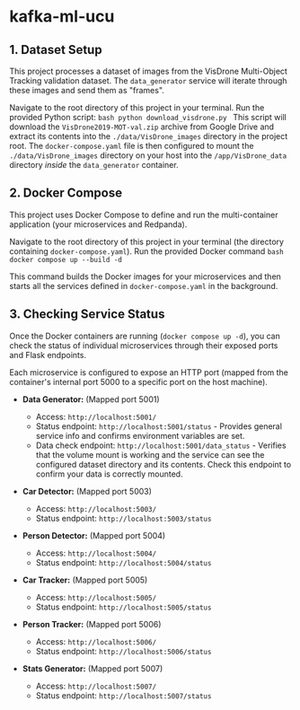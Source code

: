 # kafka-ml-ucu

## 1. Dataset Setup

This project processes a dataset of images from the VisDrone Multi-Object Tracking validation dataset. The `data_generator` service will iterate through these images and send them as "frames".

Navigate to the root directory of this project in your terminal. Run the provided Python script:
    ```bash
    python download_visdrone.py
    ```
This script will download the `VisDrone2019-MOT-val.zip` archive from Google Drive and extract its contents into the `./data/VisDrone_images` directory in the project root. The `docker-compose.yaml` file is then configured to mount the `./data/VisDrone_images` directory on your host into the `/app/VisDrone_data` directory *inside* the `data_generator` container.

## 2. Docker Compose

This project uses Docker Compose to define and run the multi-container application (your microservices and Redpanda).

Navigate to the root directory of this project in your terminal (the directory containing `docker-compose.yaml`). Run the provided Docker command
    ```bash
    docker compose up --build -d
    ```

This command builds the Docker images for your microservices and then starts all the services defined in `docker-compose.yaml` in the background.

## 3. Checking Service Status

Once the Docker containers are running (`docker compose up -d`), you can check the status of individual microservices through their exposed ports and Flask endpoints.

Each microservice is configured to expose an HTTP port (mapped from the container's internal port 5000 to a specific port on the host machine).

*   **Data Generator:**  (Mapped port 5001)
    *   Access: `http://localhost:5001/`
    *   Status endpoint: `http://localhost:5001/status` - Provides general service info and confirms environment variables are set.
    *   Data check endpoint: `http://localhost:5001/data_status` - Verifies that the volume mount is working and the service can see the configured dataset directory and its contents. Check this endpoint to confirm your data is correctly mounted.

*   **Car Detector:** (Mapped port 5003)
    *   Access: `http://localhost:5003/`
    *   Status endpoint: `http://localhost:5003/status`

*   **Person Detector:** (Mapped port 5004)
    *   Access: `http://localhost:5004/`
    *   Status endpoint: `http://localhost:5004/status`

*   **Car Tracker:** (Mapped port 5005)
    *   Access: `http://localhost:5005/`
    *   Status endpoint: `http://localhost:5005/status`

*   **Person Tracker:** (Mapped port 5006)
    *   Access: `http://localhost:5006/`
    *   Status endpoint: `http://localhost:5006/status`

*   **Stats Generator:** (Mapped port 5007)
    *   Access: `http://localhost:5007/`
    *   Status endpoint: `http://localhost:5007/status`
